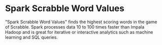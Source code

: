 Spark Scrabble Word Values
==========================

"Spark Scrabble Word Values" finds the highest scoring words in the game of Scrabble.  Spark processes data 10 to 100 times faster than Impala Hadoop and is great for iterative or interactive analytics such as machine learning and SQL queries.